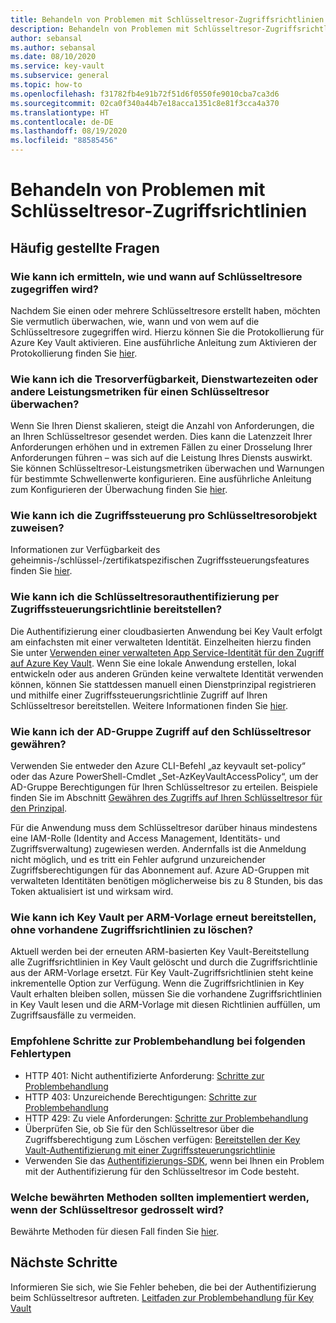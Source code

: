 ```yaml
---
title: Behandeln von Problemen mit Schlüsseltresor-Zugriffsrichtlinien
description: Behandeln von Problemen mit Schlüsseltresor-Zugriffsrichtlinien
author: sebansal
ms.author: sebansal
ms.date: 08/10/2020
ms.service: key-vault
ms.subservice: general
ms.topic: how-to
ms.openlocfilehash: f31782fb4e91b72f51d6f0550fe9010cba7ca3d6
ms.sourcegitcommit: 02ca0f340a44b7e18acca1351c8e81f3cca4a370
ms.translationtype: HT
ms.contentlocale: de-DE
ms.lasthandoff: 08/19/2020
ms.locfileid: "88585456"
---
```

# <a name="troubleshooting-azure-key-vault-access-policy-issues"></a>Behandeln von Problemen mit Schlüsseltresor-Zugriffsrichtlinien

## <a name="frequently-asked-questions"></a>Häufig gestellte Fragen

### <a name="how-can-i-identify-how-and-when-key-vaults-are-accessed"></a>Wie kann ich ermitteln, wie und wann auf Schlüsseltresore zugegriffen wird?
Nachdem Sie einen oder mehrere Schlüsseltresore erstellt haben, möchten Sie vermutlich überwachen, wie, wann und von wem auf die Schlüsseltresore zugegriffen wird. Hierzu können Sie die Protokollierung für Azure Key Vault aktivieren. Eine ausführliche Anleitung zum Aktivieren der Protokollierung finden Sie [hier](https://docs.microsoft.com/azure/key-vault/general/logging).

### <a name="how-can-i-monitor-vault-availability-service-latency-periods-or-other-performance-metrics-for-key-vault"></a>Wie kann ich die Tresorverfügbarkeit, Dienstwartezeiten oder andere Leistungsmetriken für einen Schlüsseltresor überwachen?
Wenn Sie Ihren Dienst skalieren, steigt die Anzahl von Anforderungen, die an Ihren Schlüsseltresor gesendet werden. Dies kann die Latenzzeit Ihrer Anforderungen erhöhen und in extremen Fällen zu einer Drosselung Ihrer Anforderungen führen – was sich auf die Leistung Ihres Diensts auswirkt. Sie können Schlüsseltresor-Leistungsmetriken überwachen und Warnungen für bestimmte Schwellenwerte konfigurieren. Eine ausführliche Anleitung zum Konfigurieren der Überwachung finden Sie [hier](https://docs.microsoft.com/azure/key-vault/general/alert).

### <a name="how-can-i-assign-access-control-per-key-vault-object"></a>Wie kann ich die Zugriffssteuerung pro Schlüsseltresorobjekt zuweisen? 
Informationen zur Verfügbarkeit des geheimnis-/schlüssel-/zertifikatspezifischen Zugriffssteuerungsfeatures finden Sie [hier](https://feedback.azure.com/forums/906355-azure-key-vault/suggestions/.32213176-per-secret-key-certificate-access-control).

### <a name="how-can-i-provide-key-vault-authenticate-using-access-control-policy"></a>Wie kann ich die Schlüsseltresorauthentifizierung per Zugriffssteuerungsrichtlinie bereitstellen?
Die Authentifizierung einer cloudbasierten Anwendung bei Key Vault erfolgt am einfachsten mit einer verwalteten Identität. Einzelheiten hierzu finden Sie unter [Verwenden einer verwalteten App Service-Identität für den Zugriff auf Azure Key Vault]( https://docs.microsoft.com/azure/key-vault/general/managed-identity).
Wenn Sie eine lokale Anwendung erstellen, lokal entwickeln oder aus anderen Gründen keine verwaltete Identität verwenden können, können Sie stattdessen manuell einen Dienstprinzipal registrieren und mithilfe einer Zugriffssteuerungsrichtlinie Zugriff auf Ihren Schlüsseltresor bereitstellen. Weitere Informationen finden Sie [hier](https://docs.microsoft.com/azure/key-vault/general/group-permissions-for-apps).


### <a name="how-can-i-give-the-ad-group-access-to-the-key-vault"></a>Wie kann ich der AD-Gruppe Zugriff auf den Schlüsseltresor gewähren?
Verwenden Sie entweder den Azure CLI-Befehl „az keyvault set-policy“ oder das Azure PowerShell-Cmdlet „Set-AzKeyVaultAccessPolicy“, um der AD-Gruppe Berechtigungen für Ihren Schlüsseltresor zu erteilen. Beispiele finden Sie im Abschnitt [Gewähren des Zugriffs auf Ihren Schlüsseltresor für den Prinzipal](https://docs.microsoft.com/azure/key-vault/general/group-permissions-for-apps#give-the-principal-access-to-your-key-vault).

Für die Anwendung muss dem Schlüsseltresor darüber hinaus mindestens eine IAM-Rolle (Identity and Access Management, Identitäts- und Zugriffsverwaltung) zugewiesen werden. Andernfalls ist die Anmeldung nicht möglich, und es tritt ein Fehler aufgrund unzureichender Zugriffsberechtigungen für das Abonnement auf. Azure AD-Gruppen mit verwalteten Identitäten benötigen möglicherweise bis zu 8 Stunden, bis das Token aktualisiert ist und wirksam wird.

### <a name="how-can-i-redeploy-key-vault-with-arm-template-without-deleting-existing-access-policies"></a>Wie kann ich Key Vault per ARM-Vorlage erneut bereitstellen, ohne vorhandene Zugriffsrichtlinien zu löschen?
Aktuell werden bei der erneuten ARM-basierten Key Vault-Bereitstellung alle Zugriffsrichtlinien in Key Vault gelöscht und durch die Zugriffsrichtlinie aus der ARM-Vorlage ersetzt. Für Key Vault-Zugriffsrichtlinien steht keine inkrementelle Option zur Verfügung. Wenn die Zugriffsrichtlinien in Key Vault erhalten bleiben sollen, müssen Sie die vorhandene Zugriffsrichtlinien in Key Vault lesen und die ARM-Vorlage mit diesen Richtlinien auffüllen, um Zugriffsausfälle zu vermeiden.

### <a name="recommended-troubleshooting-steps-for-following-error-types"></a>Empfohlene Schritte zur Problembehandlung bei folgenden Fehlertypen
* HTTP 401: Nicht authentifizierte Anforderung: [Schritte zur Problembehandlung](https://docs.microsoft.com/azure/key-vault/general/rest-error-codes#http-401-unauthenticated-request)
* HTTP 403: Unzureichende Berechtigungen: [Schritte zur Problembehandlung](https://docs.microsoft.com/azure/key-vault/general/rest-error-codes#http-403-insufficient-permissions)
* HTTP 429: Zu viele Anforderungen: [Schritte zur Problembehandlung](https://docs.microsoft.com/azure/key-vault/general/rest-error-codes#http-429-too-many-requests)
* Überprüfen Sie, ob Sie für den Schlüsseltresor über die Zugriffsberechtigung zum Löschen verfügen: [Bereitstellen der Key Vault-Authentifizierung mit einer Zugriffssteuerungsrichtlinie](https://docs.microsoft.com/azure/key-vault/general/group-permissions-for-apps)
* Verwenden Sie das [Authentifizierungs-SDK](https://azure.github.io/azure-sdk/posts/2020-02-25/defaultazurecredentials.html), wenn bei Ihnen ein Problem mit der Authentifizierung für den Schlüsseltresor im Code besteht.

### <a name="what-are-the-best-practices-i-should-implement-when-key-vault-is-getting-throttled"></a>Welche bewährten Methoden sollten implementiert werden, wenn der Schlüsseltresor gedrosselt wird?
Bewährte Methoden für diesen Fall finden Sie [hier](https://docs.microsoft.com/azure/key-vault/general/overview-throttling#how-to-throttle-your-app-in-response-to-service-limits).

## <a name="next-steps"></a>Nächste Schritte

Informieren Sie sich, wie Sie Fehler beheben, die bei der Authentifizierung beim Schlüsseltresor auftreten. [Leitfaden zur Problembehandlung für Key Vault](https://docs.microsoft.com/azure/key-vault/general/rest-error-codes)
